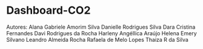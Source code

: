# Dashboard-CO2

Autores:
Alana Gabriele Amorim Silva
Danielle Rodrigues Silva
Dara Cristina Fernandes
Davi Rodrigues da Rocha
Harleny Angéllica Araújo
Helena Emery Silvano
Leandro Almeida Rocha
Rafaela de Melo Lopes
Thaiza R da Silva 
